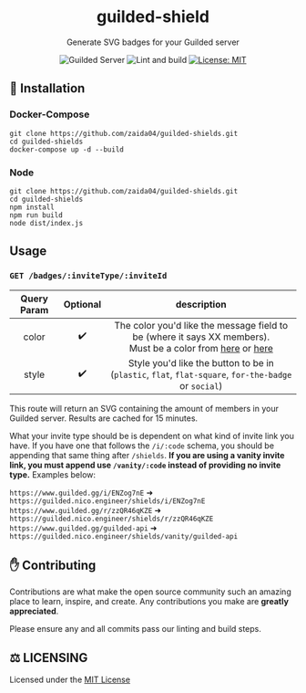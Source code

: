 <div align="center">
<h1>guilded-shield</h1>
<p>Generate SVG badges for your Guilded server</p>
<p>
    <a><img src="https://guilded.nico.engineer/shields/i/pB1KPnek?style=flat" alt="Guilded Server"></a>
    <img src="https://github.com/zaida04/guilded-shields/actions/workflows/ci.yml/badge.svg" alt="Lint and build">
    <a href="https://opensource.org/licenses/MIT"><img src="https://img.shields.io/badge/License-MIT-yellow.svg" alt="License: MIT"></a><br>
</p>
</div>

## 📝 Installation

### Docker-Compose

```
git clone https://github.com/zaida04/guilded-shields.git
cd guilded-shields
docker-compose up -d --build
```

### Node

```
git clone https://github.com/zaida04/guilded-shields.git
cd guilded-shields
npm install
npm run build
node dist/index.js
```

## Usage

### `GET /badges/:inviteType/:inviteId`

| Query Param | Optional |                                                                                                  description                                                                                                   |
| :---------: | :------: | :------------------------------------------------------------------------------------------------------------------------------------------------------------------------------------------------------------: |
|    color    |    ✔️    | The color you'd like the message field to be (where it says XX members). <br>Must be a color from [here](https://github.com/zaida04/guilded-shields/blob/main/src/colors.ts#L6) or [here](https://shields.io/) |
|    style    |    ✔️    |                                                      Style you'd like the button to be in (`plastic`, `flat`, `flat-square`, `for-the-badge` or `social`)                                                      |

This route will return an SVG containing the amount of members in your Guilded server. Results are cached for 15 minutes.

What your invite type should be is dependent on what kind of invite link you have. If you have one that follows the `/i/:code` schema, you should be appending that same thing after `/shields`. **If you are using a vanity invite link, you must append use `/vanity/:code` instead of providing no invite type.** Examples below:

`https://www.guilded.gg/i/ENZog7nE` ➜ `https://guilded.nico.engineer/shields/i/ENZog7nE`
`https://www.guilded.gg/r/zzQR46qKZE` ➜ `https://guilded.nico.engineer/shields/r/zzQR46qKZE`
`https://www.guilded.gg/guilded-api` ➜ `https://guilded.nico.engineer/shields/vanity/guilded-api`

## ✋ Contributing

Contributions are what make the open source community such an amazing place to learn, inspire, and create. Any contributions you make are **greatly appreciated**.

Please ensure any and all commits pass our linting and build steps.

## ⚖️ LICENSING

Licensed under the [MIT License](https://github.com/zaida04/guilded-shield/blob/main/LICENSE)
